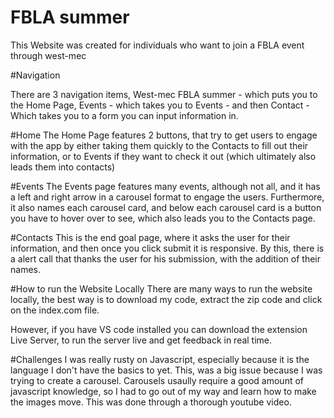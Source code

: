 
# FBLA summer

This Website was created for individuals who want to join a FBLA event through west-mec

#Navigation

There are 3 navigation items, West-mec FBLA summer - which puts you to the Home Page, Events - which takes you to Events - and then Contact - Which takes you to a form you can input information in. 

#Home
The Home Page features 2 buttons, that try to get users to engage with the app by either taking them quickly to the Contacts to fill out their information, or to Events if they want to check it out (which ultimately also leads them into contacts)

#Events
The Events page features many events, although not all, and it has a left and right arrow in a carousel format to engage the users. Furthermore, it also names each carousel card, and below each carousel card is a button you have to hover over to see, which also leads you to the Contacts page.

#Contacts
This is the end goal page, where it asks the user for their information, and then once you click submit it is responsive. By this, there is a alert call that thanks the user for his submission, with the addition of their names.

#How to run the Website Locally
There are many ways to run the website locally, the best way is to download my code, extract the zip code and click on the index.com file.

However, if you have VS code installed you can download the extension Live Server, to run the server live and get feedback in real time. 


#Challenges
I was really rusty on Javascript, especially because it is the language I don't have the basics to yet. This, was a big issue because I was trying to create a carousel. Carousels usaully require a good amount of javascript knowledge, so I had to go out of my way and learn how to make the images move. This was done through a thorough youtube video. 